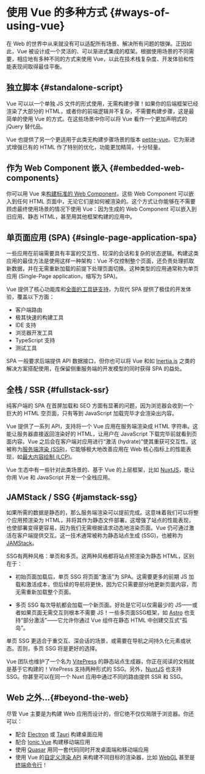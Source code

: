 # 使用 Vue 的多种方式 {#ways-of-using-vue}

在 Web 的世界中从来就没有可以适配所有场景、解决所有问题的银弹。正因如此，Vue 被设计成一个灵活的、可以渐进式集成的框架。根据使用场景的不同需要，相应地有多种不同的方式来使用 Vue，以此在技术栈复杂度、开发体验和性能表现间取得最佳平衡。

## 独立脚本 {#standalone-script}

Vue 可以以一个单独 JS 文件的形式使用，无需构建步骤！如果你的后端框架已经渲染了大部分的 HTML，或者你的前端逻辑并不复杂，不需要构建步骤，这是最简单的使用 Vue 的方式。在这些场景中你可以将 Vue 看作一个更加声明式的 jQuery 替代品。

Vue 也提供了另一个更适用于此类无构建步骤场景的版本 [petite-vue](https://github.com/vuejs/petite-vue)。它为渐进式增强已有的 HTML 作了特别的优化，功能更加精简，十分轻量。

## 作为 Web Component 嵌入 {#embedded-web-components}

你可以用 Vue 来[构建标准的 Web Component](/guide/extras/web-components)，这些 Web Component 可以嵌入到任何 HTML 页面中，无论它们是如何被渲染的。这个方式让你能够在不需要顾虑最终使用场景的情况下使用 Vue：因为生成的 Web Component 可以嵌入到旧应用、静态 HTML，甚至用其他框架构建的应用中。

## 单页面应用 (SPA) {#single-page-application-spa}

一些应用在前端需要具有丰富的交互性、较深的会话和复杂的状态逻辑。构建这类应用的最佳方法是使用这样一种架构：Vue 不仅控制整个页面，还负责处理抓取新数据，并在无需重新加载的前提下处理页面切换。这种类型的应用通常称为单页应用 (Single-Page application，缩写为 SPA)。

Vue 提供了核心功能库和[全面的工具链支持](/guide/scaling-up/tooling)，为现代 SPA 提供了极佳的开发体验，覆盖以下方面：

- 客户端路由
- 极其快速的构建工具
- IDE 支持
- 浏览器开发工具
- TypeScript 支持
- 测试工具

SPA 一般要求后端提供 API 数据接口，但你也可以将 Vue 和如 [Inertia.js](https://inertiajs.com) 之类的解决方案搭配使用，在保留侧重服务端的开发模型的同时获得 SPA 的益处。

## 全栈 / SSR {#fullstack-ssr}

纯客户端的 SPA 在首屏加载和 SEO 方面有显著的问题，因为浏览器会收到一个巨大的 HTML 空页面，只有等到 JavaScript 加载完毕才会渲染出内容。

Vue 提供了一系列 API，支持将一个 Vue 应用在服务端渲染成 HTML 字符串。这能让服务器直接返回渲染好的 HTML，让用户在 JavaScript 下载完毕前就看到页面内容。Vue 之后会在客户端对应用进行“激活 (hydrate)”使其重获可交互性。这被称为[服务端渲染 (SSR)](/guide/scaling-up/ssr)，它能够极大地改善应用在 Web 核心指标上的性能表现，如[最大内容绘制 (LCP)](https://web.dev/lcp/)。

Vue 生态中有一些针对此类场景的、基于 Vue 的上层框架，比如 [NuxtJS](https://v3.nuxtjs.org/)，能让你用 Vue 和 JavaScript 开发一个全栈应用。

## JAMStack / SSG {#jamstack-ssg}

如果所需的数据是静态的，那么服务端渲染可以提前完成。这意味着我们可以将整个应用预渲染为 HTML，并将其作为静态文件部署。这增强了站点的性能表现，也使部署变得更容易，因为我们无需根据请求动态地渲染页面。Vue 仍可通过激活在客户端提供交互。这一技术通常被称为静态站点生成 (SSG)，也被称为 [JAMStack](https://jamstack.org/what-is-jamstack/)。

SSG有两种风格：单页和多页。这两种风格都将站点预渲染为静态 HTML，区别在于：

- 初始页面加载后，单页 SSG 将页面“激活”为 SPA。这需要更多的前期 JS 加载和激活成本，但后续的导航将更快，因为它只需要部分地更新页面内容，而无需重新加载整个页面。

- 多页 SSG 每次导航都会加载一个新页面。好处是它可以仅需最少的 JS——或者如果页面无需交互则根本不需要 JS！一些多页面SSG框架，如 [Astro](https://astro.build/) 也支持“部分激活”——它允许你通过 Vue 组件在静态 HTML 中创建交互式“孤岛”。

单页 SSG 更适合于重交互、深会话的场景，或需要在导航之间持久化元素或状态。否则，多页 SSG 将是更好的选择。

Vue 团队也维护了一个名为 [VitePress](https://vitepress.vuejs.org/) 的静态站点生成器，你正在阅读的文档就是基于它构建的！VitePress 支持两种形式的 SSG。另外，[NuxtJS](https://v3.nuxtjs.org/) 也支持 SSG。你甚至可以在同一个 Nuxt 应用中通过不同的路由提供 SSR 和 SSG。

## Web 之外...{#beyond-the-web}

尽管 Vue 主要是为构建 Web 应用而设计的，但它绝不仅仅局限于浏览器。你还可以：

- 配合 [Electron](https://www.electronjs.org/) 或 [Tauri](https://tauri.studio/en/) 构建桌面应用
- 配合 [Ionic Vue](https://ionicframework.com/docs/vue/overview) 构建移动端应用
- 使用 [Quasar](https://quasar.dev/) 用同一套代码同时开发桌面端和移动端应用
- 使用 Vue 的[自定义渲染 API](/api/custom-renderer) 来构建不同目标的渲染器，比如 [WebGL](https://troisjs.github.io/) 甚至是[终端命令行](https://github.com/ycmjason/vuminal)！
